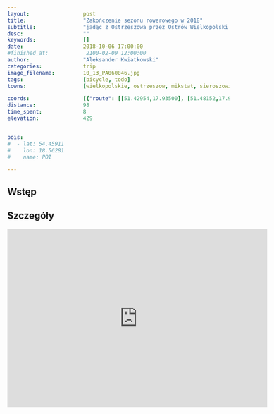 ```yaml
---
layout:                 post
title:                  "Zakończenie sezonu rowerowego w 2018"
subtitle:               "jadąc z Ostrzeszowa przez Ostrów Wielkopolski do Jarocina"
desc:                   ""
keywords:               []
date:                   2018-10-06 17:00:00
#finished_at:            2100-02-09 12:00:00
author:                 "Aleksander Kwiatkowski"
categories:             trip
image_filename:         10_13_PA060046.jpg
tags:                   [bicycle, todo]
towns:                  [wielkopolskie, ostrzeszow, mikstat, sieroszowice, ostrow_wielkopolski, raszkow, dobrzyca, kotlin, jarocin]

coords:                 [{"route": [[51.42954,17.93500], [51.48152,17.96306], [51.55555,17.97422], [51.61187,17.96512], [51.63766,17.93800], [51.64969,17.83792], [51.66737,17.82968], [51.66961,17.78797], [51.70664,17.72497], [51.76957,17.70935], [51.80780,17.68720], [51.86378,17.67982], [51.88042,17.66163], [51.93961,17.65201], [51.96744,17.56944], [51.98023,17.52412], [51.97273,17.50387], [51.99990,17.47760], [52.00433,17.44413], [52.02050,17.43366], [52.02156,17.44190]], "type": "bicycle"}]
distance:               98
time_spent:             8
elevation:              429


pois:
#  - lat: 54.45911
#    lon: 18.56281
#    name: POI

---
```



## Wstęp

## Szczegóły

<iframe height='405' width='590' frameborder='0' allowtransparency='true' scrolling='no' src='https://www.strava.com/activities/1887803121/embed/f58524591f2d2b50ca1551b912c0ec50db35ffa3'></iframe>
